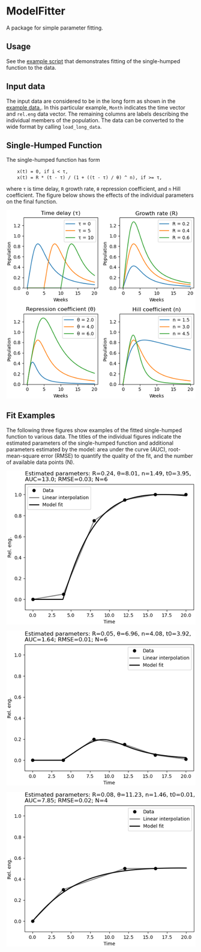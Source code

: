 # ModelFitter
A package for simple parameter fitting.

## Usage

See the [example script](scripts/data_fitting.jl) that demonstrates fitting of the single-humped function to the data.

## Input data

The input data are considered to be in the long form as shown in the [example data.](data/example_data.csv). In this particular example, `Month` indicates the time vector and `rel.eng` data vector. The remaining columns are labels describing the individual members of the population. The data can be converted to the wide format by calling `load_long_data`.

## Single-Humped Function

The single-humped function has form
```
    x(t) = 0, if i < τ,
    x(t) = R * (t - τ) / (1 + ((t - τ) / θ) ^ n), if >= τ,
```
where `τ` is time delay, `R` growth rate, `θ` repression coefficient, and `n` Hill coefficient. The figure below shows the effects of the individual parameters on the final function.

![image](assets/function.png)

## Fit Examples

The following three figures show examples of the fitted single-humped function to various data. The titles of the individual figures indicate the estimated parameters of the single-humped function and additional parameters estimated by the model: area under the curve (AUC), root-mean-square error (RMSE) to quantify the quality of the fit, and the number of available data points (N).

![image](assets/fit_1.png)

![image](assets/fit_2.png)

![image](assets/fit_3.png)
